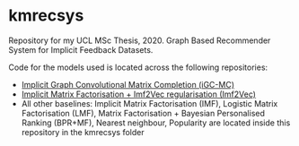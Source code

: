 # kmrecsys
Repository for my UCL MSc Thesis, 2020. Graph Based Recommender System for Implicit Feedback Datasets.

Code for the models used is located across the following repositories:
- [Implicit Graph Convolutional Matrix Completion (iGC-MC)](https://github.com/kushmadlani/implicit-gcmc)
- [Implicit Matrix Factorisation + Imf2Vec regularisation (Imf2Vec)](https://github.com/kushmadlani/imf2vec)
- All other baselines: Implicit Matrix Factorisation (IMF), Logistic Matrix Factorisation (LMF), Matrix Factorisation + Bayesian Personalised Ranking (BPR+MF), Nearest neighbour, Popularity are located inside this repository in the kmrecsys folder
